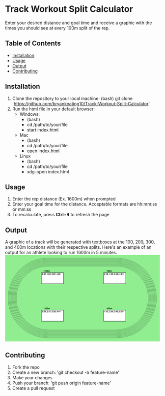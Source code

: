 # Track Workout Split Calculator
Enter your desired distance and goal time and receive a graphic with the times you should see at every 100m split of the rep.
## Table of Contents
- [Installation](#installation)
- [Usage](#usage)
- [Output](#output)
- [Contributing](#contributing)
## Installation
1. Clone the repository to your local machine:
   (bash)
   git clone 'https://github.com/bryankeating10/Track-Workout-Split-Calculator'
2. Run the html file in your default browser:
   - Windows:
        * (bash)
        * cd /path/to/your/file
        * start index.html
   - Mac
        * (bash)
        * cd /path/to/your/file
        * open index.html
   - Linux
        * (bash)
        * cd /path/to/your/file
        * xdg-open index.html
## Usage
1. Enter the rep distance (Ex. 1600m) when prompted
2. Enter your goal time for the distance. Acceptable formats are hh:mm:ss or mm:ss
3. To recalculate, press **Ctrl+R** to refresh the page
## Output
A graphic of a track will be generated with textboxes at the 100, 200, 300, and 400m locations with their respective splits. Here's an example of an output for an athlete looking to run 1600m in 5 minutes.
![Track Graphic](example-output.png)
## Contributing
1. Fork the repo
2. Create a new branch: 'git checkout -b feature-name'
3. Make your changes
4. Push your branch: 'git push origin feature-name'
5. Create a pull request
